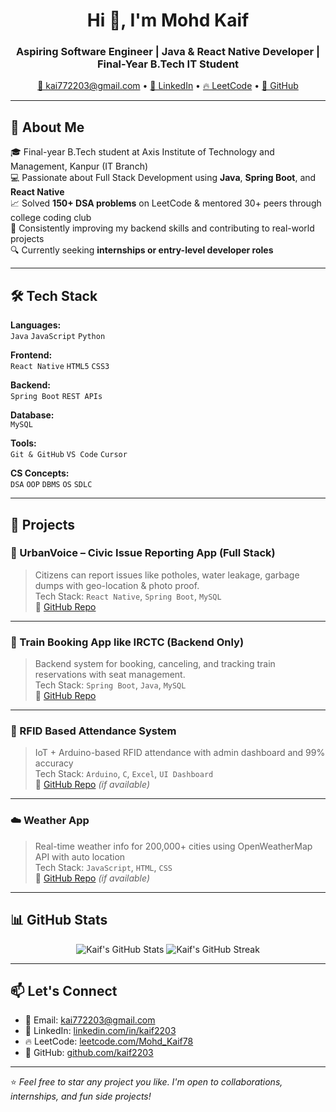 <h1 align="center">Hi 👋, I'm Mohd Kaif</h1>
<h3 align="center">Aspiring Software Engineer | Java & React Native Developer | Final-Year B.Tech IT Student</h3>

<p align="center">
  <a href="mailto:kai772203@gmail.com">📧 kai772203@gmail.com</a> •
  <a href="https://linkedin.com/in/kaif2203" target="_blank">💼 LinkedIn</a> •
  <a href="https://leetcode.com/Mohd_Kaif78/" target="_blank">🔥 LeetCode</a> •
  <a href="https://github.com/kaif2203" target="_blank">🐙 GitHub</a>
</p>

---

## 🚀 About Me

🎓 Final-year B.Tech student at Axis Institute of Technology and Management, Kanpur (IT Branch)  
💻 Passionate about Full Stack Development using **Java**, **Spring Boot**, and **React Native**  
📈 Solved **150+ DSA problems** on LeetCode & mentored 30+ peers through college coding club  
🧠 Consistently improving my backend skills and contributing to real-world projects  
🔍 Currently seeking **internships or entry-level developer roles**

---

## 🛠️ Tech Stack

**Languages:**  
`Java` `JavaScript` `Python`

**Frontend:**  
`React Native` `HTML5` `CSS3`

**Backend:**  
`Spring Boot` `REST APIs`

**Database:**  
`MySQL`

**Tools:**  
`Git & GitHub` `VS Code` `Cursor`

**CS Concepts:**  
`DSA` `OOP` `DBMS` `OS` `SDLC`

---

## 💼 Projects

### 🌆 UrbanVoice – Civic Issue Reporting App (Full Stack)
> Citizens can report issues like potholes, water leakage, garbage dumps with geo-location & photo proof.  
Tech Stack: `React Native`, `Spring Boot`, `MySQL`  
🔗 [GitHub Repo](https://github.com/kaif2203/UrbanVoice)

---

### 🚂 Train Booking App like IRCTC (Backend Only)
> Backend system for booking, canceling, and tracking train reservations with seat management.  
Tech Stack: `Spring Boot`, `Java`, `MySQL`  
🔗 [GitHub Repo](https://github.com/kaif2203/TrainBookingApp-IRCTC)

---

### 📡 RFID Based Attendance System
> IoT + Arduino-based RFID attendance with admin dashboard and 99% accuracy  
Tech Stack: `Arduino`, `C`, `Excel`, `UI Dashboard`  
🔗 [GitHub Repo](https://github.com/kaif2203/RFID-Attendance) *(if available)*

---

### ☁️ Weather App
> Real-time weather info for 200,000+ cities using OpenWeatherMap API with auto location  
Tech Stack: `JavaScript`, `HTML`, `CSS`  
🔗 [GitHub Repo](https://github.com/kaif2203/Weather-App) *(if available)*

---

## 📊 GitHub Stats

<p align="center">
  <img src="https://github-readme-stats.vercel.app/api?username=Kaif2203&show_icons=true&theme=radical" alt="Kaif's GitHub Stats" />
  <img src="https://github-readme-streak-stats.herokuapp.com/?user=Kaif2203&theme=radical" alt="Kaif's GitHub Streak" />
</p>

---

## 📫 Let's Connect

- 📧 Email: [kai772203@gmail.com](mailto:kai772203@gmail.com)  
- 💼 LinkedIn: [linkedin.com/in/kaif2203](https://linkedin.com/in/kaif2203)  
- 🔥 LeetCode: [leetcode.com/Mohd_Kaif78](https://leetcode.com/Mohd_Kaif78)  
- 🐙 GitHub: [github.com/kaif2203](https://github.com/kaif2203)

---

⭐️ _Feel free to star any project you like. I'm open to collaborations, internships, and fun side projects!_  
